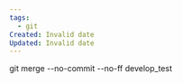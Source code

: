 ```yaml
---
tags:
  - git
Created: Invalid date
Updated: Invalid date
---
```

git merge --no-commit --no-ff develop_test